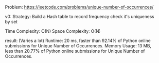 Problem: https://leetcode.com/problems/unique-number-of-occurrences/

v0:
Strategy: Build a Hash table to record frequency check it's uniqueness by set

Time Complexity: O(N)
Space Complexity: O(N)

result: (Varies a lot) 
Runtime: 20 ms, faster than 92.14% of Python online submissions for Unique Number of Occurrences.
Memory Usage: 13 MB, less than 20.77% of Python online submissions for Unique Number of Occurrences.
